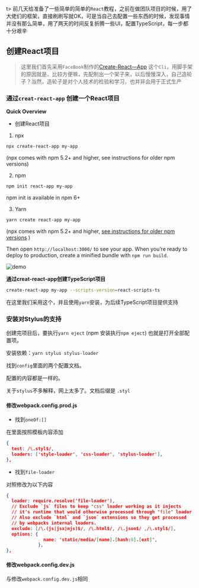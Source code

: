 t> 前几天给准备了一些简单的简单的`React`教程，之前在做团队项目的时候，用了大佬们的框架，直接刷刷写就OK，可是当自己去配置一些东西的时候，发现事情并没有那么简单，用了两天的时间反复折腾一些UI，配置TypeScript，每一步都十分艰辛

## 创建React项目 

> 这里我们首先采用`FaceBook`制作的[Create-React—App](https://github.com/facebook/create-react-app) 这个`Cli`，用脚手架的原因就是，比较方便嘛，先配制出一个架子来，以后慢慢深入，自己造轮子？当然，造轮子是对个人技术的检验和学习，也并非会用于正式生产


### 通过`creat-react-app` 创建一个React项目

**Quick Overview**

  - 创建React项目

   1. npx
   ```bash
   npx create-react-app my-app
   ```
     
   (npx comes with npm 5.2+ and higher, see instructions for older npm versions)

   2. npm
   ```bash
   npm init react-app my-app
   ```
   npm init <initializer> is available in npm 6+

   3. Yarn
   ```bash
   yarn create react-app my-app
   ```
   (npx comes with npm 5.2+ and higher, [see instructions for older npm versions](https://gist.github.com/gaearon/4064d3c23a77c74a3614c498a8bb1c5f)  )

Then open `http://localhost:3000/` to see your app.
When you’re ready to deploy to production, create a minified bundle with `npm run build`.

![demo](https://camo.githubusercontent.com/29765c4a32f03bd01d44edef1cd674225e3c906b/68747470733a2f2f63646e2e7261776769742e636f6d2f66616365626f6f6b2f6372656174652d72656163742d6170702f323762343261632f73637265656e636173742e737667)

**通过creat-react-app创建TypeScript项目**

```bash
create-react-app my-app --scripts-version=react-scripts-ts
```

在这里我们采用这个，并且使用`yarn`安装，为后续TypeScript项目提供支持

### 安装对Stylus的支持

创建完项目后，要执行`yarn eject` (npm 安装执行`npm eject`) 也就是打开全部配置项。 

安装依赖：`yarn stylus stylus-loader`

找到`config`里面的两个配置文档。

配置的内容都是一样的。

关于`stylus`不多解释，网上太多了。文档后缀是 `.styl `

#### 修改webpack.config.prod.js

- 找到`oneOf:[]`

在里面按照模板内容添加

```json
{ 
  test: /\.styl$/, 
  loaders: ['style-loader', 'css-loader', 'stylus-loader'], 
},

```
- 找到`file-loader`

对照修改为以下内容

```json
{
  loader: require.resolve('file-loader'),
  // Exclude `js` files to keep "css" loader working as it injects
  // it's runtime that would otherwise processed through "file" loader.
  // Also exclude `html` and `json` extensions so they get processed
  // by webpacks internal loaders.
  exclude: [/\.(js|jsx|mjs)$/, /\.html$/, /\.json$/ ,/\.styl$/],
  options: {
              name: 'static/media/[name].[hash:8].[ext]',
            },
},
```

#### 修改webpack.config.dev.js

与修改`webpack.config.dev.js`相同

